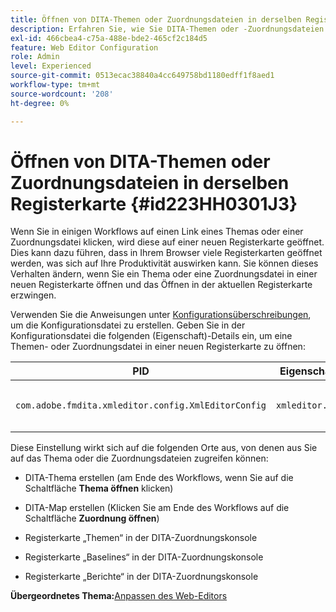 ```yaml
---
title: Öffnen von DITA-Themen oder Zuordnungsdateien in derselben Registerkarte
description: Erfahren Sie, wie Sie DITA-Themen oder -Zuordnungsdateien in derselben Registerkarte öffnen.
exl-id: 466cbea4-c75a-488e-bde2-465cf2c184d5
feature: Web Editor Configuration
role: Admin
level: Experienced
source-git-commit: 0513ecac38840a4cc649758bd1180edff1f8aed1
workflow-type: tm+mt
source-wordcount: '208'
ht-degree: 0%

---
```


# Öffnen von DITA-Themen oder Zuordnungsdateien in derselben Registerkarte {#id223HH0301J3}

Wenn Sie in einigen Workflows auf einen Link eines Themas oder einer Zuordnungsdatei klicken, wird diese auf einer neuen Registerkarte geöffnet. Dies kann dazu führen, dass in Ihrem Browser viele Registerkarten geöffnet werden, was sich auf Ihre Produktivität auswirken kann. Sie können dieses Verhalten ändern, wenn Sie ein Thema oder eine Zuordnungsdatei in einer neuen Registerkarte öffnen und das Öffnen in der aktuellen Registerkarte erzwingen.

Verwenden Sie die Anweisungen unter [Konfigurationsüberschreibungen](download-install-additional-config-override.md#), um die Konfigurationsdatei zu erstellen. Geben Sie in der Konfigurationsdatei die folgenden \(Eigenschaft\)-Details ein, um eine Themen- oder Zuordnungsdatei in einer neuen Registerkarte zu öffnen:

| PID | Eigenschaftsschlüssel | Eigenschaftswert |
|---|------------|--------------|
| `com.adobe.fmdita.xmleditor.config.XmlEditorConfig` | `xmleditor.openinsametab` | Boolescher Wert \(true/false\). <br> **Standardwert**: `false` |

Diese Einstellung wirkt sich auf die folgenden Orte aus, von denen aus Sie auf das Thema oder die Zuordnungsdateien zugreifen können:

- DITA-Thema erstellen \(am Ende des Workflows, wenn Sie auf die Schaltfläche **Thema öffnen** klicken)

- DITA-Map erstellen \(Klicken Sie am Ende des Workflows auf die Schaltfläche **Zuordnung öffnen**\)

- Registerkarte „Themen“ in der DITA-Zuordnungskonsole

- Registerkarte „Baselines“ in der DITA-Zuordnungskonsole

- Registerkarte „Berichte“ in der DITA-Zuordnungskonsole


**Übergeordnetes Thema:**&#x200B;[&#x200B; Anpassen des Web-Editors](conf-web-editor.md)
